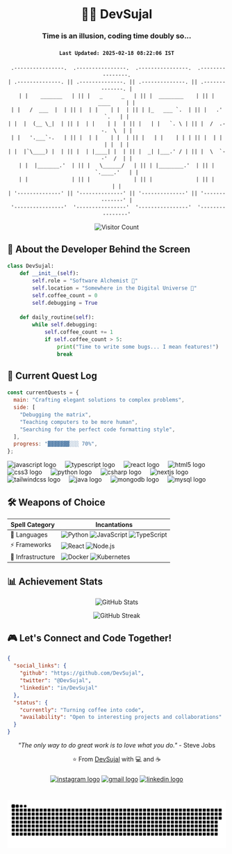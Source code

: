 <div align="center">
  
# 👨‍💻 DevSujal

### Time is an illusion, coding time doubly so...

#### `Last Updated: 2025-02-18 08:22:06 IST`

</div>
<div align="center">

```
 .----------------.  .----------------.  .----------------.  .----------------.
| .--------------. || .--------------. || .--------------. || .--------------. |
| |    _______   | || |   _      _   | || |  ________    | || |     ____     | |
| |   /  ___  |  | || |  | |    | |  | || | |_   ___ `.  | || |   .'    `.   | |
| |  |  (__ \_|  | || |  | |    | |  | || |   | |   `. \ | || |  /  .--.  \  | |
| |   '.___`-.   | || |  | |    | |  | || |   | |    | | | || |  | |    | |  | |
| |  |`\____) |  | || |  | |____| |  | || |  _| |___.' / | || |  \  `--'  /  | |
| |  |_______.'  | || |   \______/   | || | |________.'  | || |   `.____.'   | |
| |              | || |              | || |              | || |              | |
| '--------------' || '--------------' || '--------------' || '--------------' |
 '----------------'  '----------------'  '----------------'  '----------------'
```

</div>
<div align="center">

![Visitor Count](https://profile-counter.glitch.me/DevSujal/count.svg)

</div>

## 🌟 About the Developer Behind the Screen

```python
class DevSujal:
    def __init__(self):
        self.role = "Software Alchemist 🧪"
        self.location = "Somewhere in the Digital Universe 🌌"
        self.coffee_count = 0
        self.debugging = True

    def daily_routine(self):
        while self.debugging:
            self.coffee_count += 1
            if self.coffee_count > 5:
                print("Time to write some bugs... I mean features!")
                break
```

## 🎯 Current Quest Log

```javascript
const currentQuests = {
  main: "Crafting elegant solutions to complex problems",
  side: [
    "Debugging the matrix",
    "Teaching computers to be more human",
    "Searching for the perfect code formatting style",
  ],
  progress: "▓▓▓▓▓▓▓░░░ 70%",
};
```

<div align="left">
  <img src="https://cdn.jsdelivr.net/gh/devicons/devicon/icons/javascript/javascript-original.svg" height="30" alt="javascript logo"  />
  <img width="12" />
  <img src="https://cdn.jsdelivr.net/gh/devicons/devicon/icons/typescript/typescript-original.svg" height="30" alt="typescript logo"  />
  <img width="12" />
  <img src="https://cdn.jsdelivr.net/gh/devicons/devicon/icons/react/react-original.svg" height="30" alt="react logo"  />
  <img width="12" />
  <img src="https://cdn.jsdelivr.net/gh/devicons/devicon/icons/html5/html5-original.svg" height="30" alt="html5 logo"  />
  <img width="12" />
  <img src="https://cdn.jsdelivr.net/gh/devicons/devicon/icons/css3/css3-original.svg" height="30" alt="css3 logo"  />
  <img width="12" />
  <img src="https://cdn.jsdelivr.net/gh/devicons/devicon/icons/python/python-original.svg" height="30" alt="python logo"  />
  <img width="12" />
  <img src="https://cdn.jsdelivr.net/gh/devicons/devicon/icons/csharp/csharp-original.svg" height="30" alt="csharp logo"  />
  <img width="12" />
  <img src="https://cdn.jsdelivr.net/gh/devicons/devicon/icons/nextjs/nextjs-original.svg" height="30" alt="nextjs logo"  />
  <img width="12" />
  <img src="https://cdn.jsdelivr.net/gh/devicons/devicon/icons/tailwindcss/tailwindcss-original-wordmark.svg" height="30" alt="tailwindcss logo"  />
  <img width="12" />
  <img src="https://cdn.jsdelivr.net/gh/devicons/devicon/icons/java/java-original.svg" height="30" alt="java logo"  />
  <img width="12" />
  <img src="https://cdn.jsdelivr.net/gh/devicons/devicon/icons/mongodb/mongodb-original.svg" height="30" alt="mongodb logo"  />
  <img width="12" />
  <img src="https://cdn.jsdelivr.net/gh/devicons/devicon/icons/mysql/mysql-original.svg" height="30" alt="mysql logo"  />
</div>

## 🛠️ Weapons of Choice

<div align="center">

| Spell Category    | Incantations                                                                                                                                                                                                                                                                                                                           |
| ----------------- | -------------------------------------------------------------------------------------------------------------------------------------------------------------------------------------------------------------------------------------------------------------------------------------------------------------------------------------- |
| 🔮 Languages      | ![Python](https://img.shields.io/badge/-Python-3776AB?style=flat-square&logo=Python&logoColor=white) ![JavaScript](https://img.shields.io/badge/-JavaScript-F7DF1E?style=flat-square&logo=javascript&logoColor=black) ![TypeScript](https://img.shields.io/badge/-TypeScript-007ACC?style=flat-square&logo=typescript&logoColor=white) |
| ⚡ Frameworks     | ![React](https://img.shields.io/badge/-React-61DAFB?style=flat-square&logo=react&logoColor=black) ![Node.js](https://img.shields.io/badge/-Node.js-339933?style=flat-square&logo=node.js&logoColor=white)                                                                                                                              |
| 🏰 Infrastructure | ![Docker](https://img.shields.io/badge/-Docker-2496ED?style=flat-square&logo=docker&logoColor=white) ![Kubernetes](https://img.shields.io/badge/-Kubernetes-326CE5?style=flat-square&logo=kubernetes&logoColor=white)                                                                                                                  |

</div>

## 📊 Achievement Stats

<div align="center">

![GitHub Stats](https://github-readme-stats.vercel.app/api?username=DevSujal&show_icons=true&theme=tokyonight&hide_border=true)

![GitHub Streak](https://github-readme-streak-stats.herokuapp.com/?user=DevSujal&theme=tokyonight&hide_border=true)

</div>

## 🎮 Let's Connect and Code Together!

```json
{
  "social_links": {
    "github": "https://github.com/DevSujal",
    "twitter": "@DevSujal",
    "linkedin": "in/DevSujal"
  },
  "status": {
    "currently": "Turning coffee into code",
    "availability": "Open to interesting projects and collaborations"
  }
}
```

<div align="center">

_"The only way to do great work is to love what you do."_ - Steve Jobs

⭐️ From [DevSujal](https://github.com/DevSujal) with 💻 and ☕️

</div>

###

<div align="center">
    <a href="https://www.instagram.com/sujalnimje_2004"><img src="https://img.shields.io/static/v1?message=Instagram&logo=instagram&label=&color=E4405F&logoColor=white&labelColor=&style=for-the-badge" height="35" alt="instagram logo"  /></a>
    <a href="mailto:nimjesujal2004@gmail.com"> <img src="https://img.shields.io/static/v1?message=Gmail&logo=gmail&label=&color=D14836&logoColor=white&labelColor=&style=for-the-badge" height="35" alt="gmail logo"  /></a>
    <a href="https://www.linkedin.com/in/sujal-nimje-9695712a3/">  <img src="https://img.shields.io/static/v1?message=LinkedIn&logo=linkedin&label=&color=0077B5&logoColor=white&labelColor=&style=for-the-badge" height="35" alt="linkedin logo"  /></a>
</div>

###

<br clear="both">

<div align="center">
<picture>
  <source media="(prefers-color-scheme: dark)" srcset="https://raw.githubusercontent.com/devsujal/devsujal/output/github-snake-dark.svg" />
  <source media="(prefers-color-scheme: light)" srcset="https://raw.githubusercontent.com/devsujal/devsujal/output/github-snake.svg" />
  <img alt="github-snake" src="https://raw.githubusercontent.com/devsujal/devsujal/output/github-snake.svg" />
</picture>
</div>

###
